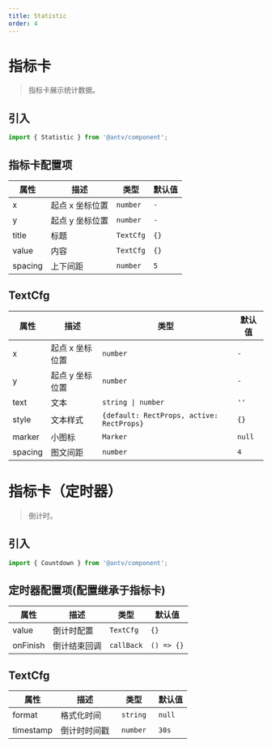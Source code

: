 ```yaml
---
title: Statistic
order: 4
---
```


# 指标卡

> 指标卡展示统计数据。

## 引入

```ts
import { Statistic } from '@antv/component';
```

## 指标卡配置项

| **属性** | **描述**        | **类型**             | **默认值** |
| -------- | --------------- | -------------------- | ---------- |
| x        | 起点 x 坐标位置 | <code>number</code>  | `-`        |
| y        | 起点 y 坐标位置 | <code>number</code>  | `-`        |
| title    | 标题            | <code>TextCfg</code> | `{}`       |
| value    | 内容            | <code>TextCfg</code> | `{}`       |
| spacing  | 上下间距        | <code>number<code>   | `5`        |

## TextCfg

| **属性** | **描述**        | **类型**                                             | **默认值** |
| -------- | --------------- | ---------------------------------------------------- | ---------- |
| x        | 起点 x 坐标位置 | <code>number</code>                                  | `-`        |
| y        | 起点 y 坐标位置 | <code>number</code>                                  | `-`        |
| text     | 文本            | <code>string &#124; number</code>                    | `''`       |
| style    | 文本样式        | <code>{default: RectProps, active: RectProps}</code> | `{}`       |
| marker   | 小图标          | <code>Marker</code>                                  | `null`     |
| spacing  | 图文间距        | <code>number<code>                                   | `4`        |

# 指标卡（定时器）

> 倒计时。

## 引入

```ts
import { Countdown } from '@antv/component';
```

## 定时器配置项(配置继承于指标卡)

| **属性** | **描述**     | **类型**              | **默认值** |
| -------- | ------------ | --------------------- | ---------- |
| value    | 倒计时配置   | <code>TextCfg</code>  | `{}`       |
| onFinish | 倒计结束回调 | <code>callBack</code> | `() => {}` |

## TextCfg

| **属性**  | **描述**     | **类型**             | **默认值** |
| --------- | ------------ | -------------------- | ---------- |
| format    | 格式化时间   | <code> string <code> | `null`     |
| timestamp | 倒计时时间戳 | <code> number <code> | `30s`      |
